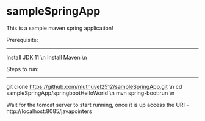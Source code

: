 # sampleSpringApp

This is a sample maven spring application!

Prerequisite: 
*************
Install JDK 11 \n
Install Maven \n

Steps to run:
**************
git clone https://github.com/muthuvel2512/sampleSpringApp.git \n
cd sampleSpringApp/springbootHelloWorld \n
mvn spring-boot:run \n

Wait for the tomcat server to start running, once it is up access the URI - http://localhost:8085/javapointers
